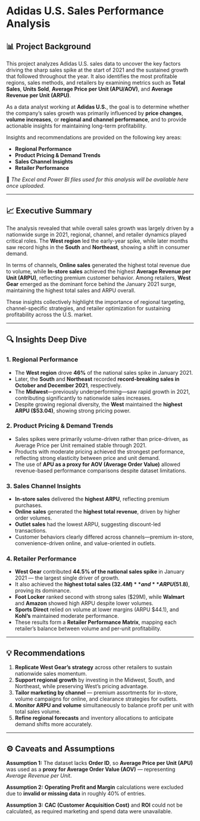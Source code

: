 # Adidas U.S. Sales Performance Analysis

## 📊 Project Background

This project analyzes Adidas U.S. sales data to uncover the key factors driving the sharp sales spike at the start of 2021 and the sustained growth that followed throughout the year. It also identifies the most profitable regions, sales methods, and retailers by examining metrics such as **Total Sales**, **Units Sold**, **Average Price per Unit (APU/AOV)**, and **Average Revenue per Unit (ARPU)**.

As a data analyst working at **Adidas U.S.**, the goal is to determine whether the company’s sales growth was primarily influenced by **price changes**, **volume increases**, or **regional and channel performance**, and to provide actionable insights for maintaining long-term profitability.

Insights and recommendations are provided on the following key areas:
- **Regional Performance**
- **Product Pricing & Demand Trends**
- **Sales Channel Insights**
- **Retailer Performance**

🔗 *The Excel and Power BI files used for this analysis will be available here once uploaded.*

---

## 📈 Executive Summary

The analysis revealed that while overall sales growth was largely driven by a nationwide surge in 2021, regional, channel, and retailer dynamics played critical roles. The **West region** led the early-year spike, while later months saw record highs in the **South** and **Northeast**, showing a shift in consumer demand.

In terms of channels, **Online sales** generated the highest total revenue due to volume, while **In-store sales** achieved the highest **Average Revenue per Unit (ARPU)**, reflecting premium customer behavior. Among retailers, **West Gear** emerged as the dominant force behind the January 2021 surge, maintaining the highest total sales and ARPU overall.

These insights collectively highlight the importance of regional targeting, channel-specific strategies, and retailer optimization for sustaining profitability across the U.S. market.

---

## 🔍 Insights Deep Dive

### 1. Regional Performance
- The **West region** drove **46%** of the national sales spike in January 2021.
- Later, the **South** and **Northeast** recorded **record-breaking sales in October and December 2021**, respectively.
- The **Midwest**—previously underperforming—saw rapid growth in 2021, contributing significantly to nationwide sales increases.
- Despite growing regional diversity, the **West** maintained the **highest ARPU ($53.04)**, showing strong pricing power.

### 2. Product Pricing & Demand Trends
- Sales spikes were primarily volume-driven rather than price-driven, as Average Price per Unit remained stable through 2021.
- Products with moderate pricing achieved the strongest performance, reflecting strong elasticity between price and unit demand.
- The use of **APU as a proxy for AOV (Average Order Value)** allowed revenue-based performance comparisons despite dataset limitations.

### 3. Sales Channel Insights
- **In-store sales** delivered the **highest ARPU**, reflecting premium purchases.
- **Online sales** generated the **highest total revenue**, driven by higher order volumes.
- **Outlet sales** had the lowest ARPU, suggesting discount-led transactions.
- Customer behaviors clearly differed across channels—premium in-store, convenience-driven online, and value-oriented in outlets.

### 4. Retailer Performance
- **West Gear** contributed **44.5% of the national sales spike** in January 2021 — the largest single driver of growth.
- It also achieved the **highest total sales ($32.4M)** and **ARPU ($51.8)**, proving its dominance.
- **Foot Locker** ranked second with strong sales ($29M), while **Walmart** and **Amazon** showed high ARPU despite lower volumes.
- **Sports Direct** relied on volume at lower margins (ARPU $44.1), and **Kohl’s** maintained moderate performance.
- These results form a **Retailer Performance Matrix**, mapping each retailer’s balance between volume and per-unit profitability.

---

## 💡 Recommendations

1. **Replicate West Gear’s strategy** across other retailers to sustain nationwide sales momentum.  
2. **Support regional growth** by investing in the Midwest, South, and Northeast, while preserving West’s pricing advantage.  
3. **Tailor marketing by channel** — premium assortments for in-store, volume campaigns for online, and clearance strategies for outlets.  
4. **Monitor ARPU and volume** simultaneously to balance profit per unit with total sales volume.  
5. **Refine regional forecasts** and inventory allocations to anticipate demand shifts more accurately.  

---

## ⚙️ Caveats and Assumptions

**Assumption 1:** The dataset lacks **Order ID**, so **Average Price per Unit (APU)** was used as a **proxy for Average Order Value (AOV)** — representing *Average Revenue per Unit*.  

**Assumption 2:** **Operating Profit and Margin** calculations were excluded due to **invalid or missing data** in roughly 40% of entries.  

**Assumption 3:** **CAC (Customer Acquisition Cost)** and **ROI** could not be calculated, as required marketing and spend data were unavailable.  
